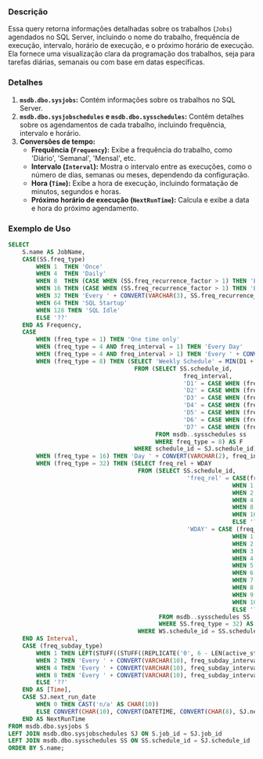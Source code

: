 ### Descrição
Essa query retorna informações detalhadas sobre os trabalhos (`Jobs`) agendados no SQL Server, incluindo o nome do trabalho, frequência de execução, intervalo, horário de execução, e o próximo horário de execução. Ela fornece uma visualização clara da programação dos trabalhos, seja para tarefas diárias, semanais ou com base em datas específicas.

### Detalhes
1. **`msdb.dbo.sysjobs`:** Contém informações sobre os trabalhos no SQL Server.
2. **`msdb.dbo.sysjobschedules` e `msdb.dbo.sysschedules`:** Contêm detalhes sobre os agendamentos de cada trabalho, incluindo frequência, intervalo e horário.
3. **Conversões de tempo:**
   - **Frequência (`Frequency`):** Exibe a frequência do trabalho, como 'Diário', 'Semanal', 'Mensal', etc.
   - **Intervalo (`Interval`):** Mostra o intervalo entre as execuções, como o número de dias, semanas ou meses, dependendo da configuração.
   - **Hora (`Time`):** Exibe a hora de execução, incluindo formatação de minutos, segundos e horas.
   - **Próximo horário de execução (`NextRunTime`):** Calcula e exibe a data e hora do próximo agendamento.

### Exemplo de Uso
```sql
SELECT 
    S.name AS JobName,                    
    CASE(SS.freq_type)
        WHEN 1  THEN 'Once'
        WHEN 4  THEN 'Daily'
        WHEN 8  THEN (CASE WHEN (SS.freq_recurrence_factor > 1) THEN 'Every ' + CONVERT(VARCHAR(3), SS.freq_recurrence_factor) + ' Weeks' ELSE 'Weekly' END)
        WHEN 16 THEN (CASE WHEN (SS.freq_recurrence_factor > 1) THEN 'Every ' + CONVERT(VARCHAR(3), SS.freq_recurrence_factor) + ' Months' ELSE 'Monthly' END)
        WHEN 32 THEN 'Every ' + CONVERT(VARCHAR(3), SS.freq_recurrence_factor) + ' Months'
        WHEN 64 THEN 'SQL Startup'
        WHEN 128 THEN 'SQL Idle'
        ELSE '??'
    END AS Frequency,  
    CASE
        WHEN (freq_type = 1) THEN 'One time only'
        WHEN (freq_type = 4 AND freq_interval = 1) THEN 'Every Day'
        WHEN (freq_type = 4 AND freq_interval > 1) THEN 'Every ' + CONVERT(VARCHAR(10), freq_interval) + ' Days'
        WHEN (freq_type = 8) THEN (SELECT 'Weekly Schedule' = MIN(D1 + D2 + D3 + D4 + D5 + D6 + D7)
                                    FROM (SELECT SS.schedule_id,
                                                  freq_interval, 
                                                  'D1' = CASE WHEN (freq_interval & 1 <> 0) THEN 'Sun ' ELSE '' END,
                                                  'D2' = CASE WHEN (freq_interval & 2 <> 0) THEN 'Mon ' ELSE '' END,
                                                  'D3' = CASE WHEN (freq_interval & 4 <> 0) THEN 'Tue ' ELSE '' END,
                                                  'D4' = CASE WHEN (freq_interval & 8 <> 0) THEN 'Wed ' ELSE '' END,
                                                  'D5' = CASE WHEN (freq_interval & 16 <> 0) THEN 'Thu ' ELSE '' END,
                                                  'D6' = CASE WHEN (freq_interval & 32 <> 0) THEN 'Fri ' ELSE '' END,
                                                  'D7' = CASE WHEN (freq_interval & 64 <> 0) THEN 'Sat ' ELSE '' END
                                          FROM msdb..sysschedules ss
                                          WHERE freq_type = 8) AS F
                                    WHERE schedule_id = SJ.schedule_id)
        WHEN (freq_type = 16) THEN 'Day ' + CONVERT(VARCHAR(2), freq_interval) 
        WHEN (freq_type = 32) THEN (SELECT freq_rel + WDAY
                                     FROM (SELECT SS.schedule_id,
                                                   'freq_rel' = CASE(freq_relative_interval)
                                                                WHEN 1 THEN 'First'
                                                                WHEN 2 THEN 'Second'
                                                                WHEN 4 THEN 'Third'
                                                                WHEN 8 THEN 'Fourth'
                                                                WHEN 16 THEN 'Last'
                                                                ELSE '??' END,
                                                   'WDAY' = CASE (freq_interval)
                                                                WHEN 1 THEN ' Sun'
                                                                WHEN 2 THEN ' Mon'
                                                                WHEN 3 THEN ' Tue'
                                                                WHEN 4 THEN ' Wed'
                                                                WHEN 5 THEN ' Thu'
                                                                WHEN 6 THEN ' Fri'
                                                                WHEN 7 THEN ' Sat'
                                                                WHEN 8 THEN ' Day'
                                                                WHEN 9 THEN ' Weekday'
                                                                WHEN 10 THEN ' Weekend'
                                                                ELSE '??' END
                                           FROM msdb..sysschedules SS
                                           WHERE SS.freq_type = 32) AS WS 
                                     WHERE WS.schedule_id = SS.schedule_id) 
    END AS Interval,
    CASE (freq_subday_type)
        WHEN 1 THEN LEFT(STUFF((STUFF((REPLICATE('0', 6 - LEN(active_start_time))) + CONVERT(VARCHAR(6), active_start_time), 3, 0, ':')), 6, 0, ':'), 8)
        WHEN 2 THEN 'Every ' + CONVERT(VARCHAR(10), freq_subday_interval) + ' seconds'
        WHEN 4 THEN 'Every ' + CONVERT(VARCHAR(10), freq_subday_interval) + ' minutes'
        WHEN 8 THEN 'Every ' + CONVERT(VARCHAR(10), freq_subday_interval) + ' hours'
        ELSE '??'
    END AS [Time],
    CASE SJ.next_run_date
        WHEN 0 THEN CAST('n/a' AS CHAR(10))
        ELSE CONVERT(CHAR(10), CONVERT(DATETIME, CONVERT(CHAR(8), SJ.next_run_date)), 120) + ' ' + LEFT(STUFF((STUFF((REPLICATE('0', 6 - LEN(next_run_time))) + CONVERT(VARCHAR(6), next_run_time), 3, 0, ':')), 6, 0, ':'), 8)
    END AS NextRunTime
FROM msdb.dbo.sysjobs S
LEFT JOIN msdb.dbo.sysjobschedules SJ ON S.job_id = SJ.job_id  
LEFT JOIN msdb.dbo.sysschedules SS ON SS.schedule_id = SJ.schedule_id
ORDER BY S.name;
